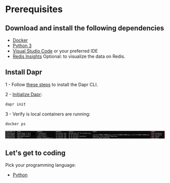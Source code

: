 # Prerequisites

## Download and install the following dependencies

- [Docker](https://docs.docker.com/engine/install/)
- [Python 3](https://www.python.org/downloads/)
- [Visual Studio Code](https://code.visualstudio.com/download) or your preferred IDE
- [Redis Insights](https://redis.io/insight/) Optional: to visualize the data on Redis.

## Install Dapr

1 - Follow [these steps](https://docs.dapr.io/getting-started/install-dapr-cli/) to install the Dapr CLI.

2 - [Initialize Dapr](https://docs.dapr.io/getting-started/install-dapr-cli/):

```bash
dapr init
```

3 - Verify is local containers are running:

```bash
docker ps
```

![containers](./../imgs/docker-ps.png)

## Let's get to coding

Pick your programming language:

- [Python](./python.md)